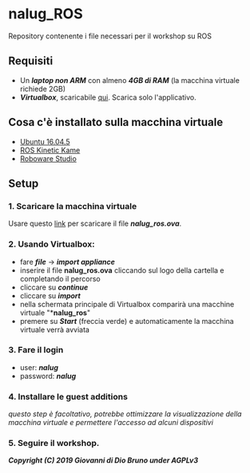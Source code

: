 # nalug_ROS
Repository contenente i file necessari per il workshop su ROS


## Requisiti
* Un ***laptop non ARM*** con almeno ***4GB di RAM*** (la macchina virtuale richiede 2GB)
* ***Virtualbox***, scaricabile [qui](https://www.virtualbox.org/wiki/Downloads).  Scarica solo l'applicativo.

## Cosa c'è installato sulla macchina virtuale
* [Ubuntu 16.04.5](http://releases.ubuntu.com/16.04/)
* [ROS Kinetic Kame](http://wiki.ros.org/kinetic)
* [Roboware Studio](http://www.roboware.me/#/home)

## Setup
### 1. Scaricare la macchina virtuale
Usare questo [link](https://mega.nz/#!EkdRBQoL!zLqq67t9Mh6iqqFn0-Wt69XrkFbgnisL4S_UER74rD8) per scaricare il file ***nalug_ros.ova***.
### 2. Usando Virtualbox:
* fare ***file*** -> ***import appliance***
* inserire il file **nalug_ros.ova** cliccando sul logo della cartella e completando il percorso
* cliccare su ***continue***
* cliccare su ***import***
* nella schermata principale di Virtualbox comparirà una macchine virtuale "***nalug_ros**"
* premere su ***Start*** (freccia verde) e automaticamente la macchina virtuale verrà avviata
### 3. Fare il login
* user: ***nalug***
* password: ***nalug***
### 4. Installare le **guest additions**<br>
_questo step è facoltativo, potrebbe ottimizzare la visualizzazione della macchina virtuale e permettere l'accesso ad alcuni dispositivi_
### 5. Seguire il workshop.




***Copyright (C) 2019 Giovanni di Dio Bruno under AGPLv3***
